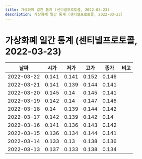```yaml
---
title: 가상화폐 일간 통계 (센티넬프로토콜, 2022-03-23)
description: 가상화폐 일간 통계 (센티넬프로토콜, 2022-03-23)
---
```



가상화폐 일간 통계 (센티넬프로토콜, 2022-03-23)
===

|날짜|시가|저가|고가|종가|비고|
|--|--|--|--|--|--|
|2022-03-22|0.141|0.141|0.152|0.146|    |
|2022-03-21|0.141|0.139|0.144|0.141|    |
|2022-03-20|0.145|0.14|0.145|0.141|    |
|2022-03-19|0.142|0.14|0.147|0.146|    |
|2022-03-18|0.14|0.139|0.144|0.142|    |
|2022-03-17|0.142|0.139|0.142|0.14|    |
|2022-03-16|0.141|0.136|0.143|0.142|    |
|2022-03-15|0.136|0.134|0.144|0.141|    |
|2022-03-14|0.133|0.13|0.138|0.136|    |
|2022-03-13|0.137|0.133|0.138|0.134|    |
